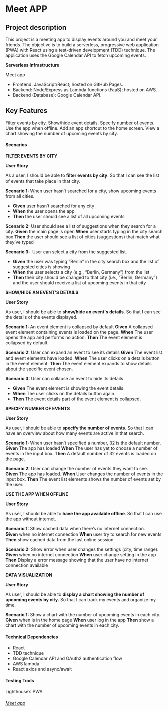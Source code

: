 # Meet APP

## Project description

This project is a meeting app to display events around you and meet your friends.
The objective is to build a serverless, progressive web application (PWA) with React using a test-driven development (TDD) technique. The application uses the Google Calendar API to fetch upcoming events.

**Serverless Infrastructure**

Meet app

- Frontend: JavaScript/React; hosted on GitHub Pages.
- Backend: Node/Express as Lambda functions (FaaS); hosted on AWS.
- Backend (Database): Google Calendar API.

## Key Features

Filter events by city.
Show/hide event details.
Specify number of events.
Use the app when offline.
Add an app shortcut to the home screen.
View a chart showing the number of upcoming events by city.

#### Scenarios

**FILTER EVENTS BY CITY**

**User Story**

As a user,
I should be able to **filter events by city**.
So that I can see the list of events that take place in that city.

**Scenario 1:** When user hasn’t searched for a city, show upcoming events from all cities.

- **Given** user hasn’t searched for any city
- **When** the user opens the app
- **Then** the user should see a list of all upcoming events

**Scenario 2:** User should see a list of suggestions when they search for a city.
**Given** the main page is open
**When** user starts typing in the city search box
**Then** the user should see a list of cities (suggestions) that match what they’ve typed

**Scenario 3:**  User can select a city from the suggested list.

- **Given** the user was typing “Berlin” in the city search box and the list of suggested cities is showing
- **When** the user selects a city (e.g., “Berlin, Germany”) from the list
- **Then** their city should be changed to that city (i.e., “Berlin, Germany”) and the user should receive a list of upcoming events in that city

**SHOW/HIDE AN EVENT’S DETAILS**

**User Story**

As user,
I should be able to **show/hide an event's details**.
So that I can see the details of the events displayed.

**Scenario 1:** An event element is collapsed by default
**Given** A collapsed event element containing events is loaded on the page.
**When** The user opens the app and performs no action.
**Then** The event element is collapsed by default.

**Scenario 2:** User can expand an event to see its details
**Given** The event list and event elements have loaded.
**When** The user clicks on a details button in the event element.
**Then** The event element expands to show details about the specific event chosen.

**Scenario 3:** User can collapse an event to hide its details

- **Given** The event element is showing the event details.
- **When** The user clicks on the details button again.
- **Then** The event details part of the event element is collapsed.

**SPECIFY NUMBER OF EVENTS**

**User Story**

As user,
I should be able to **specify the number of events**.
So that I can have an overview about how many events are active in that search.

**Scenario 1:** When user hasn’t specified a number, 32 is the default number.
**Given** The app has loaded
**When** The user has yet to choose a number of events in the input box.
**Then** A default number of 32 events is loaded on the page.

**Scenario 2:** User can change the number of events they want to see.
**Given** The app has loaded.
**When** User changes the number of events in the input box.
**Then** The event list elements shows the number of events set by the user.

**USE THE APP WHEN OFFLINE**

**User Story**

As user,
I should be able to **have the app available offline**.
So that I can use the app without internet.

**Scenario 1:** Show cached data when there’s no internet connection.
**Given** when no internet connection
**When** user try to search for new events
**Then** show cached data from the last online session

**Scenario 2:** Show error when user changes the settings (city, time range).
**Given** when no internet connection
**When** user change setting in the app
**Then** Display a error message showing that the user have no internet connection available

**DATA VISUALIZATION**

**User Story**

As user,
I should be able to **display a chart showing the number of upcoming events by city.**
So that I can track my events and organize my time.

**Scenario 1:** Show a chart with the number of upcoming events in each city.
**Given** when is in the home page
**When** user log in the app
**Then** show a chart with the number of upcoming events in each city.

#### Technical Dependencies

- React
- TDD technique
- Google Calendar API and OAuth2 authentication flow
- AWS lambda
- React axios and async/await

#### Testing Tools

Lighthouse’s PWA

###### [Meet app](https://afonsord.github.io/meet)
